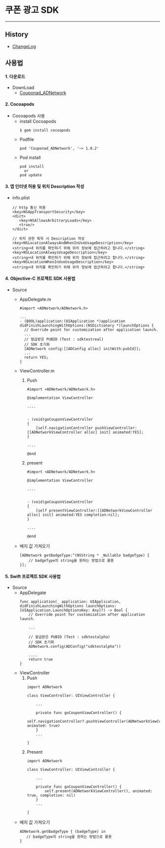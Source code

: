 # 쿠폰 광고 SDK
--------

## History
* [ChangeLog](https://github.com/nhn/couponad.adnetwork_sdk_ios/blob/master/CHANGELOG.md)

## 사용법

#### 1. 다운로드
* DownLoad
    * [Couponad_ADNetwork](https://github.com/nhn/couponad.adnetwork_sdk_ios/archive/master.zip)
    
#### 2. Cocoapods
* Cocoapods 사용
    * install Cocoapods
      ```
      $ gem install cocoapods
      ```
    * Podfile
      ```
      pod 'Couponad_ADNetwork', '~> 1.0.2'
      ```
    * Pod install
      ```
      pod install 
        or
      pod update
      ```
      
#### 3. 앱 인터넷 허용 및 위치 Description 작성
* info.plist

      // http 통신 허용
      <key>NSAppTransportSecurity</key>
      <dict>
         <key>NSAllowsArbitraryLoads</key>
         <true/>
      </dict>
      
      // 위치 권한 획득 시 Description 작성
      <key>NSLocationAlwaysAndWhenInUseUsageDescription</key>
      <string>내 위치를 확인하기 위해 위치 정보에 접근하려고 합니다.</string>
      <key>NSLocationAlwaysUsageDescription</key>
      <string>내 위치를 확인하기 위해 위치 정보에 접근하려고 합니다.</string>
      <key>NSLocationWhenInUseUsageDescription</key>
      <string>내 위치를 확인하기 위해 위치 정보에 접근하려고 합니다.</string>
      
      
#### 4. Objective-C 프로젝트 SDK 사용법
* Source
    * AppDelegate.m
      ```
      #import <ADNetwork/ADNetwork.h>

      ...
      - (BOOL)application:(UIApplication *)application didFinishLaunchingWithOptions:(NSDictionary *)launchOptions {
        // Override point for customization after application launch.
        ...
        // 발급받은 PUBID (Test : sdktestreal)
        // SDK 초기화
        [ADNetwork config:[[ADConfig alloc] initWith:pubId]];
        ...
        return YES;
      }
      ```
    
    * ViewController.m
        1. Push
        
              ```
              #import <ADNetwork/ADNetwork.h>

              @implementation ViewController

              ....


              - (void)goCouponViewController
              {
                  [self.navigationController pushViewController:[[ADNetworkViewController alloc] init] animated:YES];
              }

              ....

              @end

              ```

      2. present
        
            ```
            #import <ADNetwork/ADNetwork.h>

            @implementation ViewController

            ....


            - (void)goCouponViewController
            {
                [self presentViewController:[[ADNetworkViewController alloc] init] animated:YES completion:nil];
            }

            ....

            @end

            ```
    * 배지 값 가져오기
      ```
      [ADNetwork getBadgeType:^(NSString * _Nullable badgeType) {
          // badgeType의 string을 원하는 방법으로 활용
      }];
      ```

#### 5. Swift 프로젝트 SDK 사용법
* Source
    * AppDelegate
      ```
      func application(_ application: UIApplication, didFinishLaunchingWithOptions launchOptions: [UIApplication.LaunchOptionsKey: Any]?) -> Bool {
          // Override point for customization after application launch.

          ...

          // 발급받은 PUBID (Test : sdktestalpha)
          // SDK 초기화
          ADNetwork.config(ADConfig("sdktestalpha"))

          ....
          return true
      }
      ```
    * ViewController
      1. Push
          ```
          import ADNetwork

          class ViewController: UIViewController {

              ...

              private func goCouponViewController() {
                  self.navigationController?.pushViewController(ADNetworkViewController(), animated: true)
              }
              ...

          }
          ```
      2. Present
          ```
          import ADNetwork

          class ViewController: UIViewController {

              ...

              private func goCouponViewController() {
                  self.present(ADNetworkViewController(), animated: true, completion: nil)
              }
              ...

          }
          ```
    * 배지 값 가져오기
      ```
      ADNetwork.getBadgeType { (badgeType) in
         // badgeType의 string을 원하는 방법으로 활용
      }
      ```
